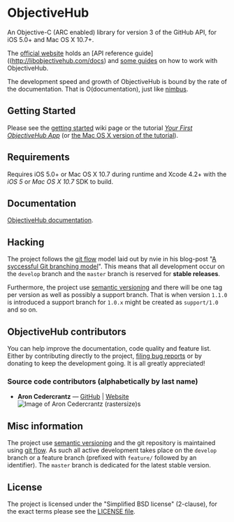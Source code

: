 # ObjectiveHub #
An Objective-C (ARC enabled) library for version 3 of the GitHub API, for iOS 5.0+ and Mac OS X 10.7+.

The [official website](http://libobjectivehub.com/) holds an [API reference guide]((http://libobjectivehub.com/docs) and [some guides](http://libobjectivehub.com/docs/docs/guides.html) on how to work with ObjectiveHub.

The development speed and growth of ObjectiveHub is bound by the rate of the documentation. That is O(documentation), just like [nimbus](http://jverkoey.github.com/nimbus/).

## Getting Started ##
Please see the [getting started](https://github.com/rastersize/ObjectiveHub/wiki/Getting-started) wiki page or the tutorial [_Your First ObjectiveHub App_](http://libobjectivehub.com/docs/docs/guides/objectivehub101-ios.html) (or [the Mac OS X version of the tutorial](http://libobjectivehub.com/docs/docs/guides/objectivehub101-osx.html)).

## Requirements ##
Requires iOS 5.0+ or Mac OS X 10.7 during runtime and Xcode 4.2+ with the _iOS 5_ or _Mac OS X 10.7_ SDK to build.

## Documentation ##
[ObjectiveHub documentation](http://libobjectivehub.com/docs).

## Hacking ##
The project follows the [git flow](https://github.com/nvie/gitflow) model laid out by nvie in his blog-post "[A syccessful Git branching model](http://nvie.com/posts/a-successful-git-branching-model/)". This means that all development occur on the `develop` branch and the `master` branch is reserved for **stable releases**.

Furthermore, the project use [semantic versioning](http://semver.org/) and there will be one tag per version as well as possibly a support branch. That is when version `1.1.0` is introduced a support branch for `1.0.x` might be created as `support/1.0` and so on.

## ObjectiveHub contributors ##
You can help improve the documentation, code quality and feature list. Either by contributing directly to the project, [filing bug reports](https://github.com/rastersize/ObjectiveHub/issues) or by donating to keep the development going. It is all greatly appreciated!

### Source code contributors (alphabetically by last name) ###

- **Aron Cedercrantz** &mdash; [GitHub](https://github.com/rastersize) | [Website](http://aron.cedercrantz.com/)<br>
  ![Image of Aron Cedercrantz (rastersize)s](https://secure.gravatar.com/avatar/2f21aac393665a85428eab10c2bdbe79?s=140)


## Misc information ##
The project use [semantic versioning](http://semver.org/) and the git repository is maintained using [git flow](https://github.com/nvie/gitflow). As such all active development takes place on the `develop` branch or a feature branch (prefixed with `feature/` followed by an identifier). The `master` branch is dedicated for the latest stable version.


## License ##
The project is licensed under the "Simplified BSD license" (2-clause), for the exact terms please see the [LICENSE file](https://github.com/rastersize/ObjectiveHub/blob/develop/LICENSE).
